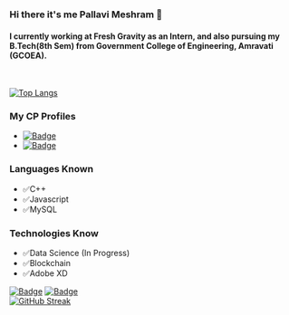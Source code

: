 ### Hi there it's me Pallavi Meshram 👋
#### I currently working at Fresh Gravity as an Intern, and also pursuing my B.Tech(8th Sem) from Government College of Engineering, Amravati (GCOEA).
<br>

[![Top Langs](https://github-readme-stats.vercel.app/api/top-langs/?username=PallaviMeshram&layout=compact)]()

### My CP Profiles

- [![Badge](https://cp-logo.vercel.app/codechef/pauv)](https://www.codechef.com/users/pauv)
- [![Badge](https://cp-logo.vercel.app/leetcode/pauvpam)](https://leetcode.com/pauvpam/)

### Languages Known
- ✅C++
- ✅Javascript
- ✅MySQL

### Technologies Know
- ✅Data Science (In Progress)
- ✅Blockchain
- ✅Adobe XD
<!-- - ✅Web Development -->
[![Badge](https://img.shields.io/badge/LinkedIn-0077B5?style=for-the-badge&logo=linkedin&logoColor=white)](https://www.linkedin.com/in/pallavimeshram)
[![Badge](https://aleen42.github.io/badges/src/stackoverflow.svg)](https://stackoverflow.com/users/9984017/pallavi-meshram)
<br/>
[![GitHub Streak](https://github-readme-streak-stats.herokuapp.com/?user=pallavimeshram&theme=default)](https://github.com/PallaviMeshram)
